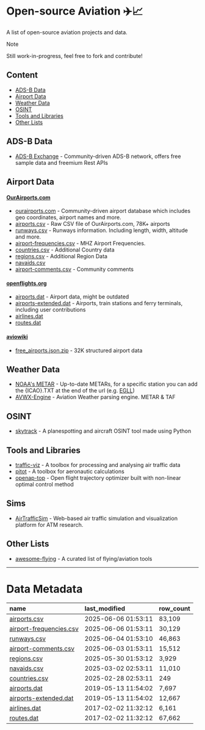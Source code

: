 # Open-source Aviation ✈️📈
A list of open-source aviation projects and data.

> [!NOTE]
> Still work-in-progress, feel free to fork and contribute!

## Content
* [ADS-B Data](#ads-b-data)
* [Airport Data](#airport-data)
* [Weather Data](#weather-data)
* [OSINT](#osint)
* [Tools and Libraries](#tools-and-libraries)
* [Other Lists](#other-lists)


## ADS-B Data
* [ADS-B Exchange](https://www.adsbexchange.com/) - Community-driven ADS-B network, offers free sample data and freemium Rest APIs


## Airport Data
#### [OurAirports.com](https://ourairports.com/)
* [ourairports.com](https://ourairports.com/) - Community-driven airport database which includes geo coordinates, airport names and more.
* [airports.csv](https://raw.githubusercontent.com/davidmegginson/ourairports-data/main/airports.csv) - Raw CSV file of OurAirports.com,  78K+ airports
* [runways.csv](https://raw.githubusercontent.com/davidmegginson/ourairports-data/main/runways.csv) - Runways information. Including length, width, altitude and more.
* [airport-frequencies.csv](https://raw.githubusercontent.com/davidmegginson/ourairports-data/main/airport-frequencies.csv) - MHZ Airport Frequencies.
* [countries.csv](https://raw.githubusercontent.com/davidmegginson/ourairports-data/main/countries.csv) - Additional Country data
* [regions.csv](https://raw.githubusercontent.com/davidmegginson/ourairports-data/main/regions.csv) - Additional Region Data
* [navaids.csv](https://raw.githubusercontent.com/davidmegginson/ourairports-data/main/navaids.csv)
* [airport-comments.csv](https://raw.githubusercontent.com/davidmegginson/ourairports-data/main/airport-comments.csv) - Community comments

#### [openflights.org](https://openflights.org/)
* [airports.dat](https://raw.githubusercontent.com/jpatokal/openflights/master/data/airports.dat) - Airport data, might be outdated
* [airports-extended.dat](https://raw.githubusercontent.com/jpatokal/openflights/master/data/airports-extended.dat) - Airports, train stations and ferry terminals, including user contributions
* [airlines.dat](https://raw.githubusercontent.com/jpatokal/openflights/master/data/airlines.dat)
* [routes.dat](https://raw.githubusercontent.com/jpatokal/openflights/master/data/routes.dat)

#### [aviowiki](https://aviowiki.com/)
* [free_airports.json.zip](https://exports.aviowiki.com/free_airports.json.zip) - 32K structured airport data

## Weather Data

* [NOAA's METAR](https://tgftp.nws.noaa.gov/data/observations/metar/stations/) - Up-to-date METARs, for a specific station you can add the {ICAO}.TXT at the end of the url (e.g. [EGLL](https://tgftp.nws.noaa.gov/data/observations/metar/stations/EGLL.TXT))
* [AVWX-Engine](https://github.com/avwx-rest/avwx-engine) - Aviation Weather parsing engine. METAR & TAF

## OSINT
* [skytrack](https://github.com/ANG13T/skytrack) - A planespotting and aircraft OSINT tool made using Python

## Tools and Libraries
* [traffic-viz](https://github.com/xoolive/traffic) - A toolbox for processing and analysing air traffic data
* [pitot](https://github.com/open-aviation/pitot) - A toolbox for aeronautic calculations
* [openap-top](https://github.com/junzis/openap-top) - Open flight trajectory optimizer built with non-linear optimal control method

## Sims
* [AirTrafficSim](https://github.com/HKUST-OCTAD-LAB/AirTrafficSim) - Web-based air traffic simulation and visualization platform for ATM research.

## Other Lists
* [awesome-flying](https://github.com/bauidch/awesome-flying) - A curated list of flying/aviation tools

----

# Data Metadata

| name                                                                                                                      | last_modified       | row_count   |
|:--------------------------------------------------------------------------------------------------------------------------|:--------------------|:------------|
| [airports.csv](https://raw.githubusercontent.com/davidmegginson/ourairports-data/main/airports.csv)                       | 2025-06-06 01:53:11 | 83,109      |
| [airport-frequencies.csv](https://raw.githubusercontent.com/davidmegginson/ourairports-data/main/airport-frequencies.csv) | 2025-06-06 01:53:11 | 30,129      |
| [runways.csv](https://raw.githubusercontent.com/davidmegginson/ourairports-data/main/runways.csv)                         | 2025-06-04 01:53:10 | 46,863      |
| [airport-comments.csv](https://raw.githubusercontent.com/davidmegginson/ourairports-data/main/airport-comments.csv)       | 2025-06-03 01:53:11 | 15,512      |
| [regions.csv](https://raw.githubusercontent.com/davidmegginson/ourairports-data/main/regions.csv)                         | 2025-05-30 01:53:12 | 3,929       |
| [navaids.csv](https://raw.githubusercontent.com/davidmegginson/ourairports-data/main/navaids.csv)                         | 2025-03-02 02:53:11 | 11,010      |
| [countries.csv](https://raw.githubusercontent.com/davidmegginson/ourairports-data/main/countries.csv)                     | 2025-02-28 02:53:11 | 249         |
| [airports.dat](https://raw.githubusercontent.com/jpatokal/openflights/master/data/airports.dat)                           | 2019-05-13 11:54:02 | 7,697       |
| [airports-extended.dat](https://raw.githubusercontent.com/jpatokal/openflights/master/data/airports-extended.dat)         | 2019-05-13 11:54:02 | 12,667      |
| [airlines.dat](https://raw.githubusercontent.com/jpatokal/openflights/master/data/airlines.dat)                           | 2017-02-02 11:32:12 | 6,161       |
| [routes.dat](https://raw.githubusercontent.com/jpatokal/openflights/master/data/routes.dat)                               | 2017-02-02 11:32:12 | 67,662      |